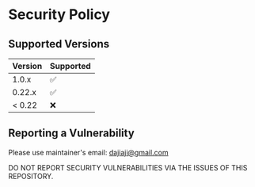 # Security Policy

## Supported Versions

| Version | Supported          |
| ------- | ------------------ |
| 1.0.x   | :white_check_mark: |
| 0.22.x  | :white_check_mark: |
| < 0.22  | :x:                |

## Reporting a Vulnerability

Please use maintainer's email: dajiaji@gmail.com

DO NOT REPORT SECURITY VULNERABILITIES VIA THE ISSUES OF THIS REPOSITORY.
